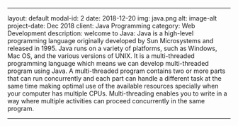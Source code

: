 
---
layout: default
modal-id: 2
date: 2018-12-20
img: java.png
alt: image-alt
project-date: Dec 2018
client: Java Programming
category: Web Development
description: welcome to Java:
Java is a high-level programming language originally developed by Sun Microsystems and released in 1995. Java runs on a variety of platforms, such as Windows, Mac OS, and the various versions of UNIX. It is a multi-threaded programming language which means we can develop multi-threaded program using Java. A multi-threaded program contains two or more parts that can run concurrently and each part can handle a different task at the same time making optimal use of the available resources specially when your computer has multiple CPUs. Multi-threading enables you to write in a way where multiple activities can proceed concurrently in the same program.

---
